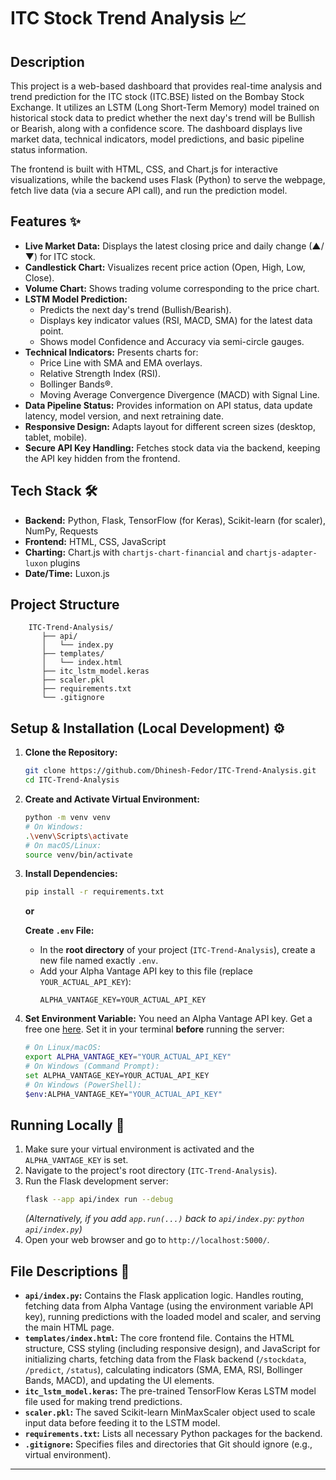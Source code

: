 # ITC Stock Trend Analysis 📈

## Description

This project is a web-based dashboard that provides real-time analysis and trend prediction for the ITC stock (ITC.BSE) listed on the Bombay Stock Exchange. It utilizes an LSTM (Long Short-Term Memory) model trained on historical stock data to predict whether the next day's trend will be Bullish or Bearish, along with a confidence score. The dashboard displays live market data, technical indicators, model predictions, and basic pipeline status information.

The frontend is built with HTML, CSS, and Chart.js for interactive visualizations, while the backend uses Flask (Python) to serve the webpage, fetch live data (via a secure API call), and run the prediction model.

## Features ✨

* **Live Market Data:** Displays the latest closing price and daily change (▲/▼) for ITC stock.
* **Candlestick Chart:** Visualizes recent price action (Open, High, Low, Close).
* **Volume Chart:** Shows trading volume corresponding to the price chart.
* **LSTM Model Prediction:**
    * Predicts the next day's trend (Bullish/Bearish).
    * Displays key indicator values (RSI, MACD, SMA) for the latest data point.
    * Shows model Confidence and Accuracy via semi-circle gauges.
* **Technical Indicators:** Presents charts for:
    * Price Line with SMA and EMA overlays.
    * Relative Strength Index (RSI).
    * Bollinger Bands®.
    * Moving Average Convergence Divergence (MACD) with Signal Line.
* **Data Pipeline Status:** Provides information on API status, data update latency, model version, and next retraining date.
* **Responsive Design:** Adapts layout for different screen sizes (desktop, tablet, mobile).
* **Secure API Key Handling:** Fetches stock data via the backend, keeping the API key hidden from the frontend.

## Tech Stack 🛠️

* **Backend:** Python, Flask, TensorFlow (for Keras), Scikit-learn (for scaler), NumPy, Requests
* **Frontend:** HTML, CSS, JavaScript
* **Charting:** Chart.js with `chartjs-chart-financial` and `chartjs-adapter-luxon` plugins
* **Date/Time:** Luxon.js


## Project Structure 
        ITC-Trend-Analysis/
           ├── api/
           │   └── index.py
           ├── templates/
           │   └── index.html
           ├── itc_lstm_model.keras
           ├── scaler.pkl
           ├── requirements.txt
           └── .gitignore

## Setup & Installation (Local Development) ⚙️

1.  **Clone the Repository:**
    ```bash
    git clone https://github.com/Dhinesh-Fedor/ITC-Trend-Analysis.git
    cd ITC-Trend-Analysis
    ```
2.  **Create and Activate Virtual Environment:**
    ```bash
    python -m venv venv
    # On Windows:
    .\venv\Scripts\activate
    # On macOS/Linux:
    source venv/bin/activate
    ```
3.  **Install Dependencies:**
    ```bash
    pip install -r requirements.txt
    ```
    **or**
    
    **Create `.env` File:**
    * In the **root directory** of your project (`ITC-Trend-Analysis`), create a new file named exactly `.env`.
    * Add your Alpha Vantage API key to this file (replace `YOUR_ACTUAL_API_KEY`):
        ```dotenv
        ALPHA_VANTAGE_KEY=YOUR_ACTUAL_API_KEY
        ```
5.  **Set Environment Variable:** You need an Alpha Vantage API key. Get a free one [here](https://www.alphavantage.co/support/#api-key). Set it in your terminal **before** running the server:
    ```bash
    # On Linux/macOS:
    export ALPHA_VANTAGE_KEY="YOUR_ACTUAL_API_KEY"
    # On Windows (Command Prompt):
    set ALPHA_VANTAGE_KEY=YOUR_ACTUAL_API_KEY
    # On Windows (PowerShell):
    $env:ALPHA_VANTAGE_KEY="YOUR_ACTUAL_API_KEY"
    ```

## Running Locally 🚀

1.  Make sure your virtual environment is activated and the `ALPHA_VANTAGE_KEY` is set.
2.  Navigate to the project's root directory (`ITC-Trend-Analysis`).
3.  Run the Flask development server:
    ```bash
    flask --app api/index run --debug
    ```
    *(Alternatively, if you add `app.run(...)` back to `api/index.py`: `python api/index.py`)*
4.  Open your web browser and go to `http://localhost:5000/`.



## File Descriptions 📄

* **`api/index.py`:** Contains the Flask application logic. Handles routing, fetching data from Alpha Vantage (using the environment variable API key), running predictions with the loaded model and scaler, and serving the main HTML page.
* **`templates/index.html`:** The core frontend file. Contains the HTML structure, CSS styling (including responsive design), and JavaScript for initializing charts, fetching data from the Flask backend (`/stockdata`, `/predict`, `/status`), calculating indicators (SMA, EMA, RSI, Bollinger Bands, MACD), and updating the UI elements.
* **`itc_lstm_model.keras`:** The pre-trained TensorFlow Keras LSTM model file used for making trend predictions.
* **`scaler.pkl`:** The saved Scikit-learn MinMaxScaler object used to scale input data before feeding it to the LSTM model.
* **`requirements.txt`:** Lists all necessary Python packages for the backend.
* **`.gitignore`:** Specifies files and directories that Git should ignore (e.g., virtual environment).

---
